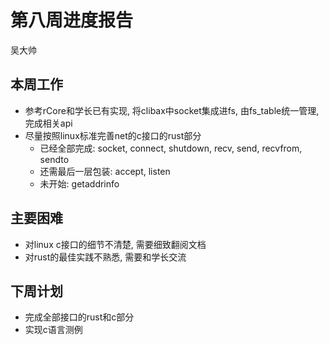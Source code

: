 # 第八周进度报告

吴大帅
## 本周工作
- 参考rCore和学长已有实现, 将clibax中socket集成进fs, 由fs_table统一管理, 完成相关api
- 尽量按照linux标准完善net的c接口的rust部分
    - 已经全部完成: socket, connect, shutdown, recv, send, recvfrom, sendto
    - 还需最后一层包装: accept, listen
    - 未开始: getaddrinfo

## 主要困难
- 对linux c接口的细节不清楚, 需要细致翻阅文档
- 对rust的最佳实践不熟悉, 需要和学长交流

## 下周计划
- 完成全部接口的rust和c部分
- 实现c语言测例